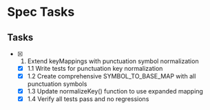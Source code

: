 # Spec Tasks

## Tasks

- [x] 1. Extend keyMappings with punctuation symbol normalization
  - [x] 1.1 Write tests for punctuation key normalization
  - [x] 1.2 Create comprehensive SYMBOL_TO_BASE_MAP with all punctuation symbols
  - [x] 1.3 Update normalizeKey() function to use expanded mapping
  - [x] 1.4 Verify all tests pass and no regressions
